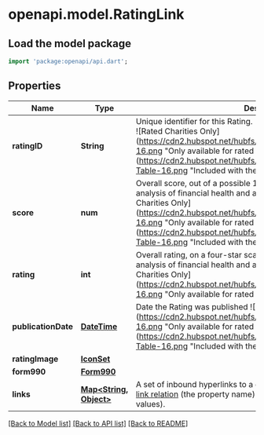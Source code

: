 # openapi.model.RatingLink

## Load the model package
```dart
import 'package:openapi/api.dart';
```

## Properties
Name | Type | Description | Notes
------------ | ------------- | ------------- | -------------
**ratingID** | **String** | Unique identifier for this Rating. <br/> ![Rated Charities Only](https://cdn2.hubspot.net/hubfs/597611/CharityNavigator/Blue_Star-16.png \"Only available for rated charities.\") ![Content Subscription](https://cdn2.hubspot.net/hubfs/597611/CharityNavigator/FA-Data-Table-16.png \"Included with the paid Content Subscription.\") | [optional] 
**score** | **num** | Overall score, out of a possible 100, based on a two-dimensional analysis of financial health and accountability. [Learn More](https://www.charitynavigator.org/index.cfm?bay=content.view&cpid=1287) ![Rated Charities Only](https://cdn2.hubspot.net/hubfs/597611/CharityNavigator/Blue_Star-16.png \"Only available for rated charities.\") ![Content Subscription](https://cdn2.hubspot.net/hubfs/597611/CharityNavigator/FA-Data-Table-16.png \"Included with the paid Content Subscription.\") | [optional] 
**rating** | **int** | Overall rating, on a four-star scale, based on a two-dimensional analysis of financial health and accountability. [Learn More](https://www.charitynavigator.org/index.cfm?bay=content.view&cpid=1287) ![Rated Charities Only](https://cdn2.hubspot.net/hubfs/597611/CharityNavigator/Blue_Star-16.png \"Only available for rated charities.\") | [optional] 
**publicationDate** | [**DateTime**](DateTime.md) | Date the Rating was published ![Rated Charities Only](https://cdn2.hubspot.net/hubfs/597611/CharityNavigator/Blue_Star-16.png \"Only available for rated charities.\") ![Content Subscription](https://cdn2.hubspot.net/hubfs/597611/CharityNavigator/FA-Data-Table-16.png \"Included with the paid Content Subscription.\") <br/> | [optional] 
**ratingImage** | [**IconSet**](IconSet.md) |  | [optional] 
**form990** | [**Form990**](Form990.md) |  | [optional] 
**links** | [**Map<String, Object>**](Object.md) | A set of inbound hyperlinks to a domain object. Each property maps a [link relation](https://www.iana.org/assignments/link-relations/link-relations.xhtml) (the property name) to a hyperlink object (the property values).  | [default to const {}]

[[Back to Model list]](../README.md#documentation-for-models) [[Back to API list]](../README.md#documentation-for-api-endpoints) [[Back to README]](../README.md)


